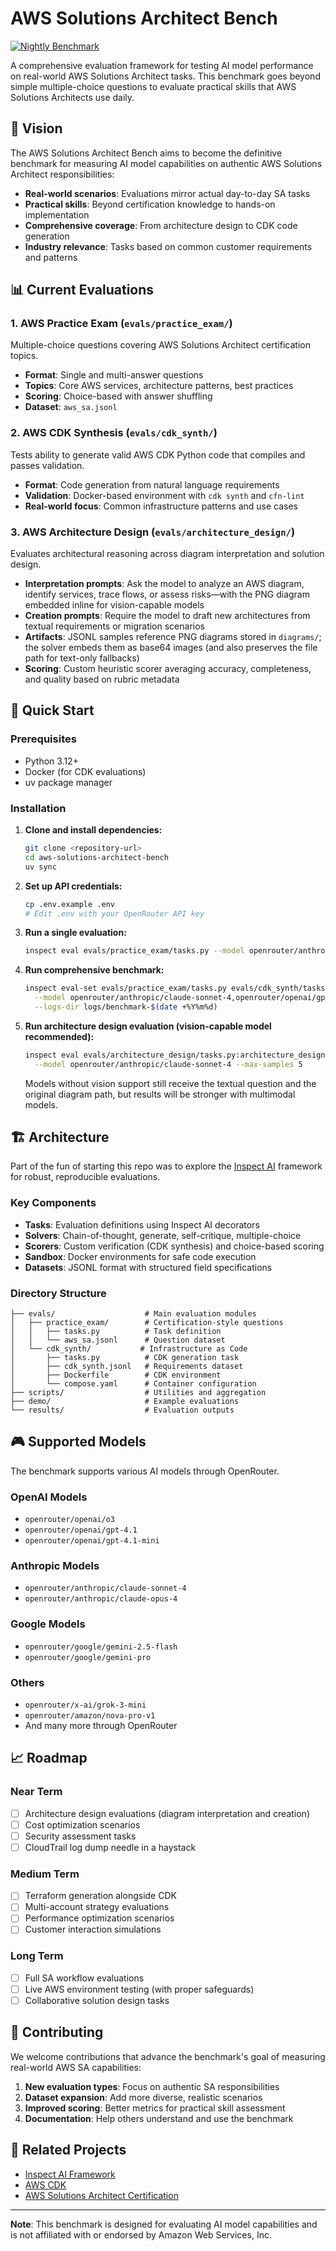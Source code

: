 # AWS Solutions Architect Bench

[![Nightly Benchmark](https://github.com/drewdresser/aws-solutions-architect-bench/actions/workflows/bench.yml/badge.svg)](../../actions/workflows/bench.yml)


A comprehensive evaluation framework for testing AI model performance on real-world AWS Solutions Architect tasks. This benchmark goes beyond simple multiple-choice questions to evaluate practical skills that AWS Solutions Architects use daily.

## 🎯 Vision

The AWS Solutions Architect Bench aims to become the definitive benchmark for measuring AI model capabilities on authentic AWS Solutions Architect responsibilities:

- **Real-world scenarios**: Evaluations mirror actual day-to-day SA tasks
- **Practical skills**: Beyond certification knowledge to hands-on implementation
- **Comprehensive coverage**: From architecture design to CDK code generation
- **Industry relevance**: Tasks based on common customer requirements and patterns

## 📊 Current Evaluations

### 1. AWS Practice Exam (`evals/practice_exam/`)
Multiple-choice questions covering AWS Solutions Architect certification topics.
- **Format**: Single and multi-answer questions
- **Topics**: Core AWS services, architecture patterns, best practices
- **Scoring**: Choice-based with answer shuffling
- **Dataset**: `aws_sa.jsonl`

### 2. AWS CDK Synthesis (`evals/cdk_synth/`)
Tests ability to generate valid AWS CDK Python code that compiles and passes validation.
- **Format**: Code generation from natural language requirements
- **Validation**: Docker-based environment with `cdk synth` and `cfn-lint`
- **Real-world focus**: Common infrastructure patterns and use cases

### 3. AWS Architecture Design (`evals/architecture_design/`)
Evaluates architectural reasoning across diagram interpretation and solution design.
- **Interpretation prompts**: Ask the model to analyze an AWS diagram, identify services, trace flows, or assess risks—with the PNG diagram embedded inline for vision-capable models
- **Creation prompts**: Require the model to draft new architectures from textual requirements or migration scenarios
- **Artifacts**: JSONL samples reference PNG diagrams stored in `diagrams/`; the solver embeds them as base64 images (and also preserves the file path for text-only fallbacks)
- **Scoring**: Custom heuristic scorer averaging accuracy, completeness, and quality based on rubric metadata

## 🚀 Quick Start

### Prerequisites
- Python 3.12+
- Docker (for CDK evaluations)
- uv package manager

### Installation

1. **Clone and install dependencies:**
   ```bash
   git clone <repository-url>
   cd aws-solutions-architect-bench
   uv sync
   ```

2. **Set up API credentials:**
   ```bash
   cp .env.example .env
   # Edit .env with your OpenRouter API key
   ```

3. **Run a single evaluation:**
   ```bash
   inspect eval evals/practice_exam/tasks.py --model openrouter/anthropic/claude-sonnet-4
   ```

4. **Run comprehensive benchmark:**
   ```bash
   inspect eval-set evals/practice_exam/tasks.py evals/cdk_synth/tasks.py \
     --model openrouter/anthropic/claude-sonnet-4,openrouter/openai/gpt-4.1 \
     --logs-dir logs/benchmark-$(date +%Y%m%d)
   ```

5. **Run architecture design evaluation (vision-capable model recommended):**
   ```bash
   inspect eval evals/architecture_design/tasks.py:architecture_design \
     --model openrouter/anthropic/claude-sonnet-4 --max-samples 5
   ```
   Models without vision support still receive the textual question and the original diagram path, but results will be stronger with multimodal models.

## 🏗️ Architecture

Part of the fun of starting this repo was to explore the [Inspect AI](https://inspect.ai-safety-institute.org.uk/) framework for robust, reproducible evaluations.

### Key Components

- **Tasks**: Evaluation definitions using Inspect AI decorators
- **Solvers**: Chain-of-thought, generate, self-critique, multiple-choice
- **Scorers**: Custom verification (CDK synthesis) and choice-based scoring
- **Sandbox**: Docker environments for safe code execution
- **Datasets**: JSONL format with structured field specifications

### Directory Structure

```
├── evals/                    # Main evaluation modules
│   ├── practice_exam/        # Certification-style questions
│   │   ├── tasks.py          # Task definition
│   │   └── aws_sa.jsonl      # Question dataset
│   └── cdk_synth/           # Infrastructure as Code
│       ├── tasks.py          # CDK generation task
│       ├── cdk_synth.jsonl   # Requirements dataset
│       ├── Dockerfile        # CDK environment
│       └── compose.yaml      # Container configuration
├── scripts/                  # Utilities and aggregation
├── demo/                     # Example evaluations
└── results/                  # Evaluation outputs
```

## 🎮 Supported Models

The benchmark supports various AI models through OpenRouter.

### OpenAI Models
- `openrouter/openai/o3`
- `openrouter/openai/gpt-4.1`
- `openrouter/openai/gpt-4.1-mini`

### Anthropic Models
- `openrouter/anthropic/claude-sonnet-4`
- `openrouter/anthropic/claude-opus-4`

### Google Models
- `openrouter/google/gemini-2.5-flash`
- `openrouter/google/gemini-pro`

### Others
- `openrouter/x-ai/grok-3-mini`
- `openrouter/amazon/nova-pro-v1`
- And many more through OpenRouter

## 📈 Roadmap

### Near Term
- [ ] Architecture design evaluations (diagram interpretation and creation)
- [ ] Cost optimization scenarios
- [ ] Security assessment tasks
- [ ] CloudTrail log dump needle in a haystack

### Medium Term
- [ ] Terraform generation alongside CDK
- [ ] Multi-account strategy evaluations
- [ ] Performance optimization scenarios
- [ ] Customer interaction simulations

### Long Term
- [ ] Full SA workflow evaluations
- [ ] Live AWS environment testing (with proper safeguards)
- [ ] Collaborative solution design tasks

## 🤝 Contributing

We welcome contributions that advance the benchmark's goal of measuring real-world AWS SA capabilities:

1. **New evaluation types**: Focus on authentic SA responsibilities
2. **Dataset expansion**: Add more diverse, realistic scenarios
3. **Improved scoring**: Better metrics for practical skill assessment
4. **Documentation**: Help others understand and use the benchmark


## 🔗 Related Projects

- [Inspect AI Framework](https://inspect.ai-safety-institute.org.uk/)
- [AWS CDK](https://aws.amazon.com/cdk/)
- [AWS Solutions Architect Certification](https://aws.amazon.com/certification/certified-solutions-architect-associate/)

---

**Note**: This benchmark is designed for evaluating AI model capabilities and is not affiliated with or endorsed by Amazon Web Services, Inc.
